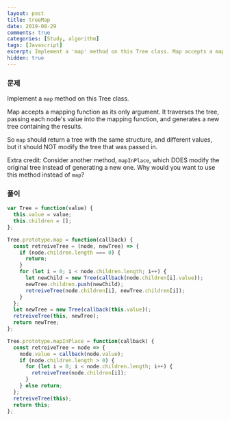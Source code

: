 ```yaml
---
layout: post
title: treeMap
date: 2019-08-29
comments: true
categories: [Study, algorithm]
tags: [Javascript]
excerpt: Implement a 'map' method on this Tree class. Map accepts a mapping function as its only argument.
hidden: true
---
```


### 문제

Implement a `map` method on this Tree class.

Map accepts a mapping function as its only argument. It traverses the tree, passing each node's value into the mapping function, and generates a new tree containing the results.

So `map` should return a tree with the same structure, and different values, but it should NOT modify the tree that was passed in.

Extra credit: Consider another method, `mapInPlace`, which DOES modify the original tree instead of generating a new one. Why would you want to use this method instead of `map`?

### 풀이

```javascript
var Tree = function(value) {
  this.value = value;
  this.children = [];
};

Tree.prototype.map = function(callback) {
  const retreiveTree = (node, newTree) => {
    if (node.children.length === 0) {
      return;
    }
    for (let i = 0; i < node.children.length; i++) {
      let newChild = new Tree(callback(node.children[i].value));
      newTree.children.push(newChild);
      retreiveTree(node.children[i], newTree.children[i]);
    }
  };
  let newTree = new Tree(callback(this.value));
  retreiveTree(this, newTree);
  return newTree;
};

Tree.prototype.mapInPlace = function(callback) {
  const retreiveTree = node => {
    node.value = callback(node.value);
    if (node.children.length > 0) {
      for (let i = 0; i < node.children.length; i++) {
        retreiveTree(node.children[i]);
      }
    } else return;
  };
  retreiveTree(this);
  return this;
};
```
